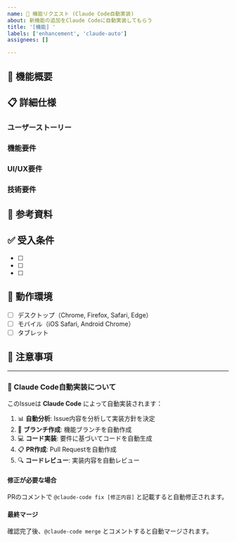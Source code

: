 ```yaml
---
name: 🚀 機能リクエスト (Claude Code自動実装)
about: 新機能の追加をClaude Codeに自動実装してもらう
title: '[機能] '
labels: ['enhancement', 'claude-auto']
assignees: []

---
```


## 🎯 機能概要
<!-- 追加したい機能を簡潔に説明してください -->

## 📋 詳細仕様
<!-- 以下の項目を可能な限り詳しく記入してください。詳細であるほど、Claude Codeの実装精度が向上します。 -->

### ユーザーストーリー
<!-- 例: ユーザーとして、〇〇したいので、××機能が欲しい -->

### 機能要件
<!-- 
例:
- [ ] 休憩時間を5秒〜60秒の範囲で設定可能
- [ ] 設定は画面上のスライダーで操作
- [ ] 設定値はlocalStorageに保存
- [ ] リセットボタンでデフォルト値に戻る
-->

### UI/UX要件
<!-- 
例:
- ボタンの配置
- 色やデザインの指定
- アニメーション要件
- レスポンシブ対応
-->

### 技術要件
<!-- 
例:
- 使用するAPI
- データ保存方法
- パフォーマンス要件
- ブラウザ対応範囲
-->

## 🎨 参考資料
<!-- スクリーンショット、wireframe、参考サイトなどがあれば添付 -->

## ✅ 受入条件
<!-- この機能が完成したと判断できる条件を記載 -->
- [ ] 
- [ ] 
- [ ] 

## 📱 動作環境
<!-- 対象とする環境を選択 -->
- [ ] デスクトップ（Chrome, Firefox, Safari, Edge）
- [ ] モバイル（iOS Safari, Android Chrome）
- [ ] タブレット

## 🚨 注意事項
<!-- 特別な考慮事項があれば記載 -->

---

### 🤖 Claude Code自動実装について

このIssueは **Claude Code** によって自動実装されます：

1. 📊 **自動分析**: Issue内容を分析して実装方針を決定
2. 🌿 **ブランチ作成**: 機能ブランチを自動作成
3. 💻 **コード実装**: 要件に基づいてコードを自動生成
4. 📋 **PR作成**: Pull Requestを自動作成
5. 🔍 **コードレビュー**: 実装内容を自動レビュー

#### 修正が必要な場合
PRのコメントで `@claude-code fix [修正内容]` と記載すると自動修正されます。

#### 最終マージ
確認完了後、`@claude-code merge` とコメントすると自動マージされます。